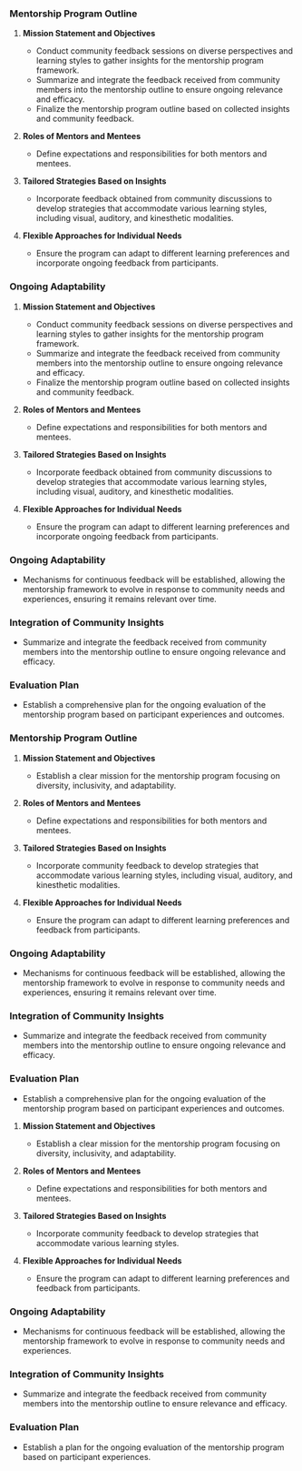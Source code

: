 

### Mentorship Program Outline

1. **Mission Statement and Objectives**
   - Conduct community feedback sessions on diverse perspectives and learning styles to gather insights for the mentorship program framework.
   - Summarize and integrate the feedback received from community members into the mentorship outline to ensure ongoing relevance and efficacy.
   - Finalize the mentorship program outline based on collected insights and community feedback.

2. **Roles of Mentors and Mentees**
   - Define expectations and responsibilities for both mentors and mentees.

3. **Tailored Strategies Based on Insights**
   - Incorporate feedback obtained from community discussions to develop strategies that accommodate various learning styles, including visual, auditory, and kinesthetic modalities.

4. **Flexible Approaches for Individual Needs**
   - Ensure the program can adapt to different learning preferences and incorporate ongoing feedback from participants.

### Ongoing Adaptability

1. **Mission Statement and Objectives**
   - Conduct community feedback sessions on diverse perspectives and learning styles to gather insights for the mentorship program framework.
   - Summarize and integrate the feedback received from community members into the mentorship outline to ensure ongoing relevance and efficacy.
   - Finalize the mentorship program outline based on collected insights and community feedback.

2. **Roles of Mentors and Mentees**
   - Define expectations and responsibilities for both mentors and mentees.

3. **Tailored Strategies Based on Insights**
   - Incorporate feedback obtained from community discussions to develop strategies that accommodate various learning styles, including visual, auditory, and kinesthetic modalities.

4. **Flexible Approaches for Individual Needs**
   - Ensure the program can adapt to different learning preferences and incorporate ongoing feedback from participants.

### Ongoing Adaptability

- Mechanisms for continuous feedback will be established, allowing the mentorship framework to evolve in response to community needs and experiences, ensuring it remains relevant over time.

### Integration of Community Insights

- Summarize and integrate the feedback received from community members into the mentorship outline to ensure ongoing relevance and efficacy.

### Evaluation Plan

- Establish a comprehensive plan for the ongoing evaluation of the mentorship program based on participant experiences and outcomes.

### Mentorship Program Outline

1. **Mission Statement and Objectives**
   - Establish a clear mission for the mentorship program focusing on diversity, inclusivity, and adaptability.

2. **Roles of Mentors and Mentees**
   - Define expectations and responsibilities for both mentors and mentees.

3. **Tailored Strategies Based on Insights**
   - Incorporate community feedback to develop strategies that accommodate various learning styles, including visual, auditory, and kinesthetic modalities.

4. **Flexible Approaches for Individual Needs**
   - Ensure the program can adapt to different learning preferences and feedback from participants.

### Ongoing Adaptability

- Mechanisms for continuous feedback will be established, allowing the mentorship framework to evolve in response to community needs and experiences, ensuring it remains relevant over time.

### Integration of Community Insights

- Summarize and integrate the feedback received from community members into the mentorship outline to ensure ongoing relevance and efficacy.

### Evaluation Plan

- Establish a comprehensive plan for the ongoing evaluation of the mentorship program based on participant experiences and outcomes.

1. **Mission Statement and Objectives**
   - Establish a clear mission for the mentorship program focusing on diversity, inclusivity, and adaptability.

2. **Roles of Mentors and Mentees**
   - Define expectations and responsibilities for both mentors and mentees.

3. **Tailored Strategies Based on Insights**
   - Incorporate community feedback to develop strategies that accommodate various learning styles.

4. **Flexible Approaches for Individual Needs**
   - Ensure the program can adapt to different learning preferences and feedback from participants.

### Ongoing Adaptability

- Mechanisms for continuous feedback will be established, allowing the mentorship framework to evolve in response to community needs and experiences.

### Integration of Community Insights

- Summarize and integrate the feedback received from community members into the mentorship outline to ensure relevance and efficacy.

### Evaluation Plan

- Establish a plan for the ongoing evaluation of the mentorship program based on participant experiences.
